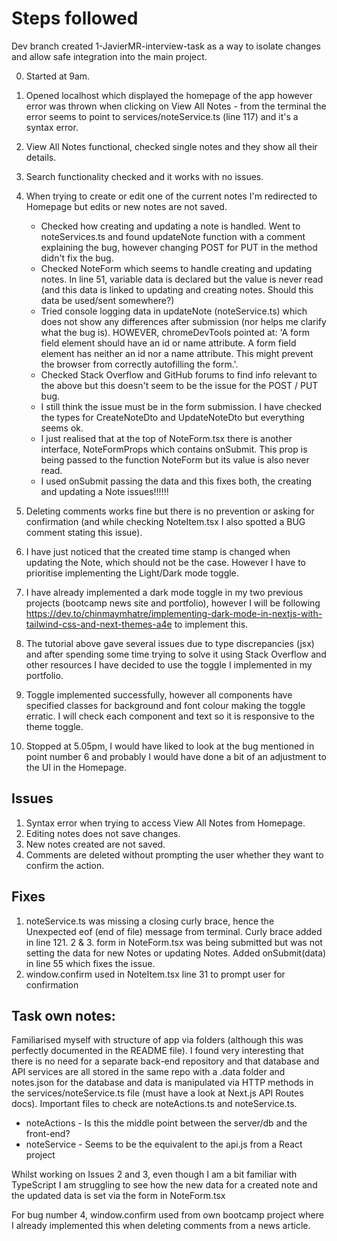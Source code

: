 # Steps followed

Dev branch created 1-JavierMR-interview-task as a way to isolate changes and allow safe integration into the main project.

0. Started at 9am.
1. Opened localhost which displayed the homepage of the app however error was thrown when clicking on View All Notes - from the terminal the error seems to point to services/noteService.ts (line 117) and it's a syntax error.

2. View All Notes functional, checked single notes and they show all their details.
3. Search functionality checked and it works with no issues.
4. When trying to create or edit one of the current notes I'm redirected to Homepage but edits or new notes are not saved.
   - Checked how creating and updating a note is handled. Went to noteServices.ts and found updateNote function with a comment explaining the bug, however changing POST for PUT in the method didn't fix the bug.
   - Checked NoteForm which seems to handle creating and updating notes. In line 51, variable data is declared but the value is never read (and this data is linked to updating and creating notes. Should this data be used/sent somewhere?)
   - Tried console logging data in updateNote (noteService.ts) which does not show any differences after submission (nor helps me clarify what the bug is). HOWEVER, chromeDevTools pointed at: 'A form field element should have an id or name attribute. A form field element has neither an id nor a name attribute. This might prevent the browser from correctly autofilling the form.'.
   - Checked Stack Overflow and GitHub forums to find info relevant to the above but this doesn't seem to be the issue for the POST / PUT bug.
   - I still think the issue must be in the form submission. I have checked the types for CreateNoteDto and UpdateNoteDto but everything seems ok.
   - I just realised that at the top of NoteForm.tsx there is another interface, NoteFormProps which contains onSubmit. This prop is being passed to the function NoteForm but its value is also never read.
   - I used onSubmit passing the data and this fixes both, the creating and updating a Note issues!!!!!!
5. Deleting comments works fine but there is no prevention or asking for confirmation (and while checking NoteItem.tsx I also spotted a BUG comment stating this issue).
6. I have just noticed that the created time stamp is changed when updating the Note, which should not be the case. However I have to prioritise implementing the Light/Dark mode toggle.
7. I have already implemented a dark mode toggle in my two previous projects (bootcamp news site and portfolio), however I will be following https://dev.to/chinmaymhatre/implementing-dark-mode-in-nextjs-with-tailwind-css-and-next-themes-a4e to implement this.
8. The tutorial above gave several issues due to type discrepancies (jsx) and after spending some time trying to solve it using Stack Overflow and other resources I have decided to use the toggle I implemented in my portfolio.
9. Toggle implemented successfully, however all components have specified classes for background and font colour making the toggle erratic. I will check each component and text so it is responsive to the theme toggle.
10. Stopped at 5.05pm, I would have liked to look at the bug mentioned in point number 6 and probably I would have done a bit of an adjustment to the UI in the Homepage.

## Issues

1. Syntax error when trying to access View All Notes from Homepage.
2. Editing notes does not save changes.
3. New notes created are not saved.
4. Comments are deleted without prompting the user whether they want to confirm the action.

## Fixes

1. noteService.ts was missing a closing curly brace, hence the Unexpected eof (end of file) message from terminal. Curly brace added in line 121.
   2 & 3. form in NoteForm.tsx was being submitted but was not setting the data for new Notes or updating Notes. Added onSubmit(data) in line 55 which fixes the issue.
2. window.confirm used in NoteItem.tsx line 31 to prompt user for confirmation

## Task own notes:

Familiarised myself with structure of app via folders (although this was perfectly documented in the README file). I found very interesting that there is no need for a separate back-end repository and that database and API services are all stored in the same repo with a .data folder and notes.json for the database and data is manipulated via HTTP methods in the services/noteService.ts file (must have a look at Next.js API Routes docs).
Important files to check are noteActions.ts and noteService.ts.

- noteActions - Is this the middle point between the server/db and the front-end?
- noteService - Seems to be the equivalent to the api.js from a React project

Whilst working on Issues 2 and 3, even though I am a bit familiar with TypeScript I am struggling to see how the new data for a created note and the updated data is set via the form in NoteForm.tsx

For bug number 4, window.confirm used from own bootcamp project where I already implemented this when deleting comments from a news article.
